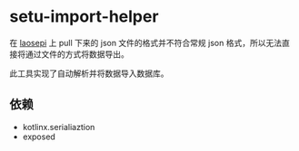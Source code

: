 # setu-import-helper

在 [laosepi](https://github.com/laosepi/setu) 上 pull 下来的 json 文件的格式并不符合常规 json 格式，所以无法直接将通过文件的方式将数据导出。

此工具实现了自动解析并将数据导入数据库。

## 依赖

- kotlinx.serialiaztion
- exposed